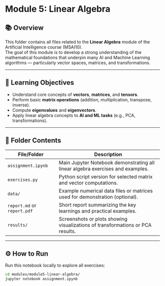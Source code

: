 # Module 5: Linear Algebra

## 📚 Overview
This folder contains all files related to the **Linear Algebra** module of the Artificial Intelligence course (MSAI10).  
The goal of this module is to develop a strong understanding of the mathematical foundations that underpin many AI and Machine Learning algorithms — particularly vector spaces, matrices, and transformations.

---

## 🧠 Learning Objectives
- Understand core concepts of **vectors**, **matrices**, and **tensors**.  
- Perform basic **matrix operations** (addition, multiplication, transpose, inverse).  
- Compute **eigenvalues** and **eigenvectors**.  
- Apply linear algebra concepts to **AI and ML tasks** (e.g., PCA, transformations).  

---

## 📁 Folder Contents
| File/Folder | Description |
|--------------|-------------|
| `assignment.ipynb` | Main Jupyter Notebook demonstrating all linear algebra exercises and examples. |
| `exercises.py` | Python script version for selected matrix and vector computations. |
| `data/` | Example numerical data files or matrices used for demonstration (optional). |
| `report.md` or `report.pdf` | Short report summarizing the key learnings and practical examples. |
| `results/` | Screenshots or plots showing visualizations of transformations or PCA results. |

---

## ⚙️ How to Run
Run this notebook locally to explore all exercises:

```bash
cd modules/module5-linear-algebra/
jupyter notebook assignment.ipynb

